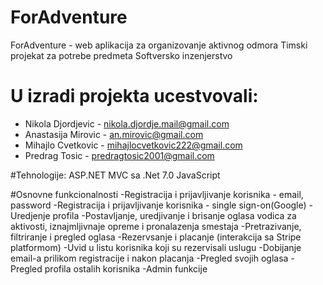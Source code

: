 # ForAdventure
ForAdventure - web aplikacija za organizovanje aktivnog odmora
Timski projekat za potrebe predmeta Softversko inzenjerstvo

# U izradi projekta ucestvovali:
- Nikola Djordjevic - nikola.djordje.mail@gmail.com
- Anastasija Mirovic - an.mirovic@gmail.com
- Mihajlo Cvetkovic - mihajlocvetkovic222@gmail.com
- Predrag Tosic - predragtosic2001@gmail.com

#Tehnologije:
ASP.NET MVC sa .Net 7.0
JavaScript

#Osnovne funkcionalnosti
-Registracija i prijavljivanje korisnika - email, password
-Registracija i prijavljivanje korisnika - single sign-on(Google)
-Uredjenje profila
-Postavljanje, uredjivanje i brisanje oglasa vodica za aktivosti, iznajmljivnaje opreme i pronalazenja smestaja
-Pretrazivanje, filtriranje i pregled oglasa
-Rezervsanje i placanje (interakcija sa Stripe platformom)
-Uvid u listu korisnika koji su rezervisali uslugu
-Dobijanje email-a prilikom registracije i nakon placanja
-Pregled svojih oglasa
-Pregled profila ostalih korisnika
-Admin funkcije
